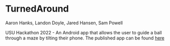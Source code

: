 # TurnedAround

Aaron Hanks, Landon Doyle, Jared Hansen, Sam Powell

USU Hackathon 2022 - An Android app that allows the user to guide a ball through a maze by tilting their phone.
The published app can be found [here](https://play.google.com/store/apps/details?id=com.turnedaround.mazegame)
